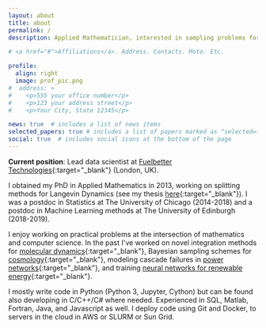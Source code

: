 ```yaml
---
layout: about
title: about
permalink: /
description: Applied Mathematician, interested in sampling problems for big data in Molecular Dynamics, Machine Learning and Bayesian Inversion.

# <a href="#">Affiliations</a>. Address. Contacts. Moto. Etc.

profile:
  align: right
  image: prof_pic.png
#  address: >
#    <p>555 your office number</p>
#    <p>123 your address street</p>
#    <p>Your City, State 12345</p>

news: true  # includes a list of news items
selected_papers: true # includes a list of papers marked as "selected={true}"
social: true  # includes social icons at the bottom of the page
---
```


__Current position__: Lead data scientist at [Fuelbetter Technologies](https://www.fuelbetter.co/){:target="\_blank"} (London, UK).

I obtained my PhD in Applied Mathematics in 2013, working on splitting methods for Langevin Dynamics (see my thesis [here](https://era.ed.ac.uk/handle/1842/8949){:target="\_blank"}). I was a postdoc in Statistics at The University of Chicago (2014-2018) and a postdoc in Machine Learning methods at The University of Edinburgh (2018-2019).

I enjoy working on practical problems at the intersection of mathematics and computer science. In the past I've worked on novel integration methods for [molecular dynamics](projects/md_with_constraints/){:target="\_blank"}, Bayesian sampling schemes for [cosmology](projects/umbrella/){:target="\_blank"}, modeling cascade failures in [power networks](projects/cascades/){:target="\_blank"}, and training [neural networks for renewable energy](projects/adlala/){:target="\_blank"}.

I mostly write code in Python (Python 3, Jupyter, Cython) but can be found also developing in C/C++/C# where needed. Experienced in SQL, Matlab, Fortran, Java, and Javascript as well. I deploy code using Git and Docker, to servers in the cloud in AWS or SLURM or Sun Grid.
